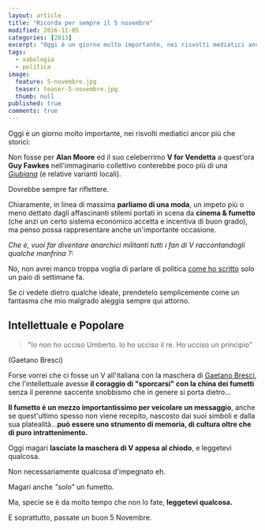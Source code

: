 ```yaml
---
layout: article
title: "Ricorda per sempre il 5 novembre"
modified: 2016-11-05
categories: [2013]
excerpt: "Oggi è un giorno molto importante, nei risvolti mediatici ancor più che storici"
tags:
  - xabologia
  - politica
image: 
  feature: 5-novembre.jpg
  teaser: teaser-5-novembre.jpg
  thumb: null
published: true
comments: true
---
```


Oggi è un giorno molto importante, nei risvolti mediatici ancor più che storici:

Non fosse per **Alan Moore** ed il suo celeberrimo **V for Vendetta** a quest'ora **Guy Fawkes** nell'immaginario collettivo conterebbe  poco più di una [_Giubiana_](https://it.wikipedia.org/wiki/Giubiana) (e relative varianti locali).

Dovrebbe sempre far riflettere.

Chiaramente, in linea di massima **parliamo di una moda**, un impeto più o meno dettato dagli affascinanti stilemi portati in scena da **cinema & fumetto** (che anzi un certo sistema economico accetta e incentiva di buon grado), ma penso possa rappresentare anche un'importante occasione.

_Che è, vuoi far diventare anarchici militanti tutti i fan di V raccontandogli qualche manfrina ?:_

No, non avrei manco troppa voglia di parlare di politica [come ho scritto](https://xabacadabra.com/2013/la-politica-della-nausea-e-il-vomito/) solo un paio di settimane fa.

Se ci vedete dietro qualche ideale, prendetelo semplicemente come un fantasma che mio malgrado aleggia sempre qui attorno.

## Intellettuale e Popolare

> "Io non ho ucciso Umberto. Io ho ucciso il re. Ho ucciso un principio"

(Gaetano Bresci)

Forse vorrei che ci fosse un V all'italiana con la maschera di [Gaetano Bresci](https://it.wikipedia.org/wiki/Gaetano_Bresci), che l'intellettuale avesse **il coraggio di "sporcarsi" con la china dei fumetti** senza il perenne saccente snobbismo che in genere si porta dietro...

**Il fumetto è un mezzo importantissimo per veicolare un messaggio**, anche se quest'ultimo spesso non viene recepito, nascosto dai suoi simboli e dalla sua platealità...**può essere uno strumento di memoria, di cultura oltre che di puro intrattenimento.**

Oggi magari **lasciate la maschera di V appesa al chiodo**, e leggetevi qualcosa.

Non necessariamente qualcosa d'impegnato eh. 

Magari anche _"solo"_ un fumetto.

Ma, specie se è da molto tempo che non lo fate, **leggetevi qualcosa.**

E soprattutto, passate un buon 5 Novembre. 